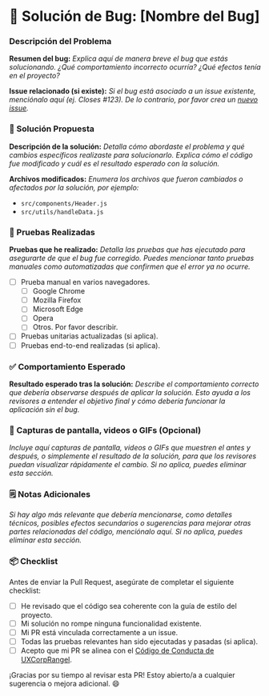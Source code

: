 # 🐛 Solución de Bug: [Nombre del Bug]

### Descripción del Problema

**Resumen del bug:**
_Explica aquí de manera breve el bug que estás solucionando. ¿Qué comportamiento incorrecto ocurría? ¿Qué efectos tenía en el proyecto?_

**Issue relacionado (si existe):**
_Si el bug está asociado a un issue existente, menciónalo aquí (ej. Closes #123). De lo contrario, por favor crea un [nuevo issue](issue)._

### 🔧 Solución Propuesta

**Descripción de la solución:**
_Detalla cómo abordaste el problema y qué cambios específicos realizaste para solucionarlo. Explica cómo el código fue modificado y cuál es el resultado esperado con la solución._

**Archivos modificados:**
_Enumera los archivos que fueron cambiados o afectados por la solución, por ejemplo:_

- `src/components/Header.js`
- `src/utils/handleData.js`

### 🧪 Pruebas Realizadas

**Pruebas que he realizado:**
_Detalla las pruebas que has ejecutado para asegurarte de que el bug fue corregido. Puedes mencionar tanto pruebas manuales como automatizadas que confirmen que el error ya no ocurre._

- [ ] Prueba manual en varios navegadores.
  - [ ] Google Chrome
  - [ ] Mozilla Firefox
  - [ ] Microsoft Edge
  - [ ] Opera
  - [ ] Otros. Por favor describir.
- [ ] Pruebas unitarias actualizadas (si aplica).
- [ ] Pruebas end-to-end realizadas (si aplica).

### ✅ Comportamiento Esperado

**Resultado esperado tras la solución:**
_Describe el comportamiento correcto que debería observarse después de aplicar la solución. Esto ayuda a los revisores a entender el objetivo final y cómo debería funcionar la aplicación sin el bug._

### 📸 Capturas de pantalla, videos o GIFs (Opcional)

_Incluye aquí capturas de pantalla, videos o GIFs que muestren el antes y después, o simplemente el resultado de la solución, para que los revisores puedan visualizar rápidamente el cambio. Si no aplica, puedes eliminar esta sección._

### 🗒️ Notas Adicionales

_Si hay algo más relevante que debería mencionarse, como detalles técnicos, posibles efectos secundarios o sugerencias para mejorar otras partes relacionadas del código, menciónalo aquí. Si no aplica, puedes eliminar esta sección._

### 📦 Checklist

Antes de enviar la Pull Request, asegúrate de completar el siguiente checklist:

- [ ] He revisado que el código sea coherente con la guía de estilo del proyecto.
- [ ] Mi solución no rompe ninguna funcionalidad existente.
- [ ] Mi PR está vinculada correctamente a un issue.
- [ ] Todas las pruebas relevantes han sido ejecutadas y pasadas (si aplica).
- [ ] Acepto que mi PR se alinea con el [Código de Conducta de UXCorpRangel][codigo-de-conducta].

¡Gracias por su tiempo al revisar esta PR! Estoy abierto/a a cualquier sugerencia o mejora adicional. 😄

[issue]: https://github.com/UXCorpRangel/portfolios-dev/issues/new
[codigo-de-conducta]: https://github.com/UXCorpRangel/.github/blob/main/CODE_OF_CONDUCT.md
